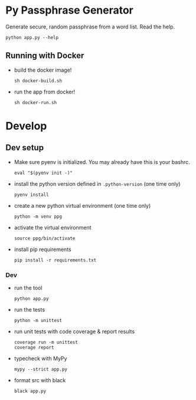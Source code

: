 # Py Passphrase Generator

Generate secure, random passphrase from a word list.
Read the help.

    python app.py --help


## Running with Docker

- build the docker image!
   ```commandline
   sh docker-build.sh
   ```
- run the app from docker!
   ```commandline
   sh docker-run.sh
   ```


# Develop

## Dev setup

- Make sure pyenv is initialized.  You may already have this is your bashrc.
    ```commandline
    eval "$(pyenv init -)"
    ```
- install the python version defined in `.python-version` (one time only)
    ```commandline
    pyenv install
    ```
- create a new python virtual environment (one time only)
    ```commandline
    python -m venv ppg
    ```
- activate the virtual environment
    ```commandline
    source ppg/bin/activate
    ```
- install pip requirements
    ```commandline
    pip install -r requirements.txt
    ```


### Dev

- run the tool
    ```commandline
    python app.py
    ```
- run the tests
    ```commandline
    python -m unittest
    ```
- run unit tests with code coverage & report results
    ```commandline
    coverage run -m unittest
    coverage report
    ```
- typecheck with MyPy
    ```commandline
    mypy --strict app.py
    ```
- format src with black
    ```commandline
    black app.py
    ```
